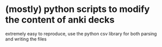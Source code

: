 # (mostly) python scripts to modify the content of anki decks

extremely easy to reproduce, use the python csv library for both parsing and writing the files
